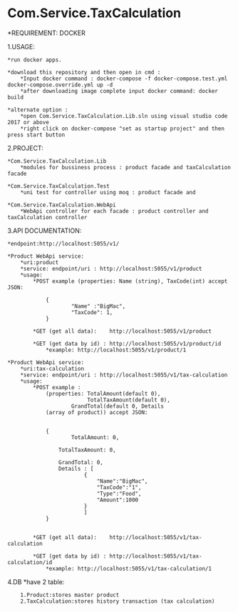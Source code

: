 # Com.Service.TaxCalculation

*REQUIREMENT: DOCKER


1.USAGE:

	*run docker apps.
	
	*download this repository and then open in cmd :
		*Input docker command : docker-compose -f docker-compose.test.yml docker-compose.override.yml up -d
		*after downloading image complete input docker command: docker build

	*alternate option : 
		*open Com.Service.TaxCalculation.Lib.sln using visual studio code 2017 or above
		*right click on docker-compose "set as startup project" and then press start button
				



2.PROJECT:

	*Com.Service.TaxCalculation.Lib
		*modules for bussiness process : product facade and taxCalculation facade

	*Com.Service.TaxCalculation.Test
		*uni test for controller using moq : product facade and 

	*Com.Service.TaxCalculation.WebApi
		*WebApi controller for each facade : product controller and taxCalculation controller


3.API DOCUMENTATION:

	*endpoint:http://localhost:5055/v1/
	
	*Product WebApi service:
		*uri:product
		*service: endpoint/uri : http://localhost:5055/v1/product
		*usage:  
			*POST example (properties: Name (string), TaxCode(int) accept JSON:
			
				{
			        	"Name" :"BigMac",
       					"TaxCode": 1,       				
				}

			*GET (get all data): 	http://localhost:5055/v1/product

			*GET (get data by id) : http://localhost:5055/v1/product/id
				*example: http://localhost:5055/v1/product/1

	*Product WebApi service:
		*uri:tax-calculation
		*service: endpoint/uri : http://localhost:5055/v1/tax-calculation
		*usage:  
			*POST example :
				(properties: TotalAmount(default 0), 
				             TotalTaxAmount(default 0),
						GrandTotal(default 0, Details 
				(array of product)) accept JSON:

			
				{
      					TotalAmount: 0,
      
					TotalTaxAmount: 0,
      
					GrandTotal: 0,
					Details : [
							{
								"Name":"BigMac",
								"TaxCode":"1",
								"Type":"Food",
								"Amount":1000
							}
						 	]    				
				}


			*GET (get all data): 	http://localhost:5055/v1/tax-calculation

			*GET (get data by id) : http://localhost:5055/v1/tax-calculation/id
				*example: http://localhost:5055/v1/tax-calculation/1

4.DB
	*have 2 table:
	
		1.Product:stores master product
		2.TaxCalculation:stores history transaction (tax calculation)
